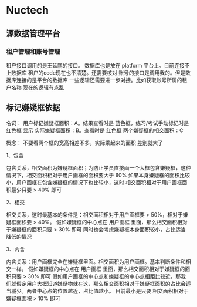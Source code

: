 # Nuctech

## 源数据管理平台

### 租户管理和账号管理

租户接口调用的是王延鹏的接口。
数据库也是放在 platform 平台上。目前连接不上数据库
租户的code现在也不清楚。还需要核对
账号的接口是调用我的。但是数据库连接的是平台的数据库
一些逻辑还需要进一步对接。比如获取账号所属的租户名称
现在的逻辑有点乱

## 标记嫌疑框依据

名词：
用户标记嫌疑框面积：A。结果查看时是 蓝色框，练习/考试手动标记时是 红色框 显示
实际嫌疑框面积：B。查看时是 红色框
两个嫌疑框的相交面积：C

概念：
不要看两个框的宽高相差不多，实际乘起来的面积 差别就大了

1、包含

包含关系，相交面积为嫌疑框面积；为防止学员直接画一个大框包含嫌疑框，这种情况下，相交面积相对于用户画框的面积要大于 60%
如果本身嫌疑框的面积比较小，用户画框在包含嫌疑框的情况下也比较小，这时 相交面积相对于用户画框面积最少只要 > 40% 即可

2、相交

相交关系，这时最基本的条件是：相交面积相对于用户画框要 > 50%，相对于嫌疑框面积要 > 40%。
假如嫌疑框的中心点在 用户画框 里面，那么相交面积相对于嫌疑框的面积只要 > 30% 即可
同时也会考虑嫌疑框本身面积较小，占比适当降低的情况

3、内含

内含关系：用户画框完全在嫌疑框里面。相交面积为用户画框。基本判断条件和相交一样。
假如嫌疑框的中心点在 用户画框 里面，那么相交面积相对于嫌疑框的面积只要 > 30% 即可
假如用户画框的中心点和嫌疑框的中心点相距比较近，那我们就假定用户大概知道嫌疑物就在这，那么相交面积相对于嫌疑框面积的占比会适当减少。两者中心点的位置越近，占比值越小。
目前最小是只要 相交面积相对于嫌疑框面积 > 10% 即可
